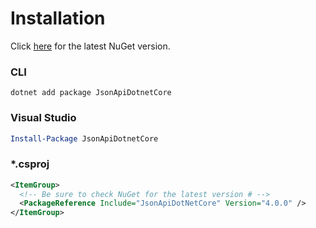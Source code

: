 # Installation

Click [here](https://www.nuget.org/packages/JsonApiDotnetCore/) for the latest NuGet version.

### CLI

```
dotnet add package JsonApiDotnetCore
```

### Visual Studio

```powershell
Install-Package JsonApiDotnetCore
```

### *.csproj

```xml
<ItemGroup>
  <!-- Be sure to check NuGet for the latest version # -->
  <PackageReference Include="JsonApiDotNetCore" Version="4.0.0" />
</ItemGroup>
```
